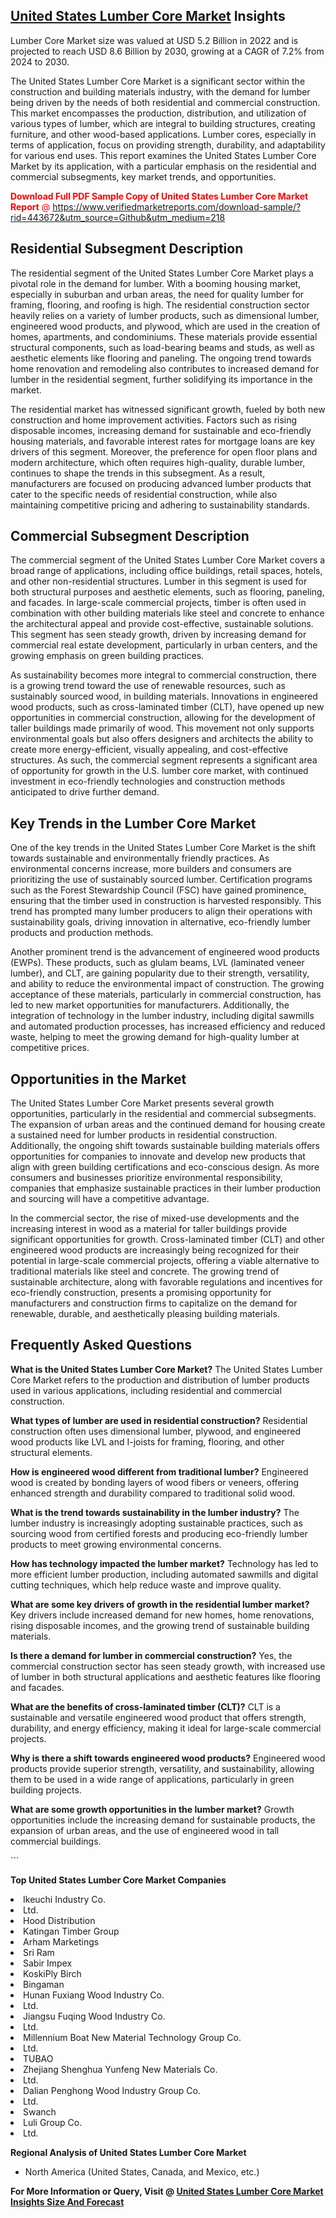 <h2><a href="https://www.verifiedmarketreports.com/download-sample/?rid=443672&amp;utm_source=Github&amp;utm_medium=218" target="_blank">United States Lumber Core Market</a> Insights</h2><p>Lumber Core Market size was valued at USD 5.2 Billion in 2022 and is projected to reach USD 8.6 Billion by 2030, growing at a CAGR of 7.2% from 2024 to 2030.</p><p> <p>The United States Lumber Core Market is a significant sector within the construction and building materials industry, with the demand for lumber being driven by the needs of both residential and commercial construction. This market encompasses the production, distribution, and utilization of various types of lumber, which are integral to building structures, creating furniture, and other wood-based applications. Lumber cores, especially in terms of application, focus on providing strength, durability, and adaptability for various end uses. This report examines the United States Lumber Core Market by its application, with a particular emphasis on the residential and commercial subsegments, key market trends, and opportunities.</p> <p><p><span class=""><span style="color: #ff0000;"><strong>Download Full PDF Sample Copy of United States Lumber Core Market Report</strong> @ </span><a href="https://www.verifiedmarketreports.com/download-sample/?rid=443672&amp;utm_source=Github&amp;utm_medium=218" target="_blank">https://www.verifiedmarketreports.com/download-sample/?rid=443672&amp;utm_source=Github&amp;utm_medium=218</a></span></p></p> <h2>Residential Subsegment Description</h2> <p>The residential segment of the United States Lumber Core Market plays a pivotal role in the demand for lumber. With a booming housing market, especially in suburban and urban areas, the need for quality lumber for framing, flooring, and roofing is high. The residential construction sector heavily relies on a variety of lumber products, such as dimensional lumber, engineered wood products, and plywood, which are used in the creation of homes, apartments, and condominiums. These materials provide essential structural components, such as load-bearing beams and studs, as well as aesthetic elements like flooring and paneling. The ongoing trend towards home renovation and remodeling also contributes to increased demand for lumber in the residential segment, further solidifying its importance in the market.</p> <p>The residential market has witnessed significant growth, fueled by both new construction and home improvement activities. Factors such as rising disposable incomes, increasing demand for sustainable and eco-friendly housing materials, and favorable interest rates for mortgage loans are key drivers of this segment. Moreover, the preference for open floor plans and modern architecture, which often requires high-quality, durable lumber, continues to shape the trends in this subsegment. As a result, manufacturers are focused on producing advanced lumber products that cater to the specific needs of residential construction, while also maintaining competitive pricing and adhering to sustainability standards.</p> <h2>Commercial Subsegment Description</h2> <p>The commercial segment of the United States Lumber Core Market covers a broad range of applications, including office buildings, retail spaces, hotels, and other non-residential structures. Lumber in this segment is used for both structural purposes and aesthetic elements, such as flooring, paneling, and facades. In large-scale commercial projects, timber is often used in combination with other building materials like steel and concrete to enhance the architectural appeal and provide cost-effective, sustainable solutions. This segment has seen steady growth, driven by increasing demand for commercial real estate development, particularly in urban centers, and the growing emphasis on green building practices.</p> <p>As sustainability becomes more integral to commercial construction, there is a growing trend toward the use of renewable resources, such as sustainably sourced wood, in building materials. Innovations in engineered wood products, such as cross-laminated timber (CLT), have opened up new opportunities in commercial construction, allowing for the development of taller buildings made primarily of wood. This movement not only supports environmental goals but also offers designers and architects the ability to create more energy-efficient, visually appealing, and cost-effective structures. As such, the commercial segment represents a significant area of opportunity for growth in the U.S. lumber core market, with continued investment in eco-friendly technologies and construction methods anticipated to drive further demand.</p> <h2>Key Trends in the Lumber Core Market</h2> <p>One of the key trends in the United States Lumber Core Market is the shift towards sustainable and environmentally friendly practices. As environmental concerns increase, more builders and consumers are prioritizing the use of sustainably sourced lumber. Certification programs such as the Forest Stewardship Council (FSC) have gained prominence, ensuring that the timber used in construction is harvested responsibly. This trend has prompted many lumber producers to align their operations with sustainability goals, driving innovation in alternative, eco-friendly lumber products and production methods.</p> <p>Another prominent trend is the advancement of engineered wood products (EWPs). These products, such as glulam beams, LVL (laminated veneer lumber), and CLT, are gaining popularity due to their strength, versatility, and ability to reduce the environmental impact of construction. The growing acceptance of these materials, particularly in commercial construction, has led to new market opportunities for manufacturers. Additionally, the integration of technology in the lumber industry, including digital sawmills and automated production processes, has increased efficiency and reduced waste, helping to meet the growing demand for high-quality lumber at competitive prices.</p> <h2>Opportunities in the Market</h2> <p>The United States Lumber Core Market presents several growth opportunities, particularly in the residential and commercial subsegments. The expansion of urban areas and the continued demand for housing create a sustained need for lumber products in residential construction. Additionally, the ongoing shift towards sustainable building materials offers opportunities for companies to innovate and develop new products that align with green building certifications and eco-conscious design. As more consumers and businesses prioritize environmental responsibility, companies that emphasize sustainable practices in their lumber production and sourcing will have a competitive advantage.</p> <p>In the commercial sector, the rise of mixed-use developments and the increasing interest in wood as a material for taller buildings provide significant opportunities for growth. Cross-laminated timber (CLT) and other engineered wood products are increasingly being recognized for their potential in large-scale commercial projects, offering a viable alternative to traditional materials like steel and concrete. The growing trend of sustainable architecture, along with favorable regulations and incentives for eco-friendly construction, presents a promising opportunity for manufacturers and construction firms to capitalize on the demand for renewable, durable, and aesthetically pleasing building materials.</p> <h2>Frequently Asked Questions</h2> <p><b>What is the United States Lumber Core Market?</b> The United States Lumber Core Market refers to the production and distribution of lumber products used in various applications, including residential and commercial construction.</p> <p><b>What types of lumber are used in residential construction?</b> Residential construction often uses dimensional lumber, plywood, and engineered wood products like LVL and I-joists for framing, flooring, and other structural elements.</p> <p><b>How is engineered wood different from traditional lumber?</b> Engineered wood is created by bonding layers of wood fibers or veneers, offering enhanced strength and durability compared to traditional solid wood.</p> <p><b>What is the trend towards sustainability in the lumber industry?</b> The lumber industry is increasingly adopting sustainable practices, such as sourcing wood from certified forests and producing eco-friendly lumber products to meet growing environmental concerns.</p> <p><b>How has technology impacted the lumber market?</b> Technology has led to more efficient lumber production, including automated sawmills and digital cutting techniques, which help reduce waste and improve quality.</p> <p><b>What are some key drivers of growth in the residential lumber market?</b> Key drivers include increased demand for new homes, home renovations, rising disposable incomes, and the growing trend of sustainable building materials.</p> <p><b>Is there a demand for lumber in commercial construction?</b> Yes, the commercial construction sector has seen steady growth, with increased use of lumber in both structural applications and aesthetic features like flooring and facades.</p> <p><b>What are the benefits of cross-laminated timber (CLT)?</b> CLT is a sustainable and versatile engineered wood product that offers strength, durability, and energy efficiency, making it ideal for large-scale commercial projects.</p> <p><b>Why is there a shift towards engineered wood products?</b> Engineered wood products provide superior strength, versatility, and sustainability, allowing them to be used in a wide range of applications, particularly in green building projects.</p> <p><b>What are some growth opportunities in the lumber market?</b> Growth opportunities include the increasing demand for sustainable products, the expansion of urban areas, and the use of engineered wood in tall commercial buildings.</p> ```</p><p><strong>Top United States Lumber Core Market Companies</strong></p><div data-test-id=""><p><li>Ikeuchi Industry Co.</li><li> Ltd.</li><li> Hood Distribution</li><li> Katingan Timber Group</li><li> Arham Marketings</li><li> Sri Ram</li><li> Sabir Impex</li><li> KoskiPly Birch</li><li> Bingaman</li><li> Hunan Fuxiang Wood Industry Co.</li><li> Ltd.</li><li> Jiangsu Fuqing Wood Industry Co.</li><li> Ltd.</li><li> Millennium Boat New Material Technology Group Co.</li><li> Ltd.</li><li> TUBAO</li><li> Zhejiang Shenghua Yunfeng New Materials Co.</li><li> Ltd.</li><li> Dalian Penghong Wood Industry Group Co.</li><li> Ltd.</li><li> Swanch</li><li> Luli Group Co.</li><li> Ltd.</li></p><div><strong>Regional Analysis of&nbsp;United States Lumber Core Market</strong></div><ul><li dir="ltr"><p dir="ltr">North America&nbsp;(United States, Canada, and Mexico, etc.)</p></li></ul><p><strong>For More Information or Query, Visit @&nbsp;</strong><strong><a href="https://www.verifiedmarketreports.com/product/lumber-core-market/?utm_source=Github&amp;utm_medium=218" target="_blank">United States Lumber Core Market Insights Size And Forecast</a></strong></p></div>
